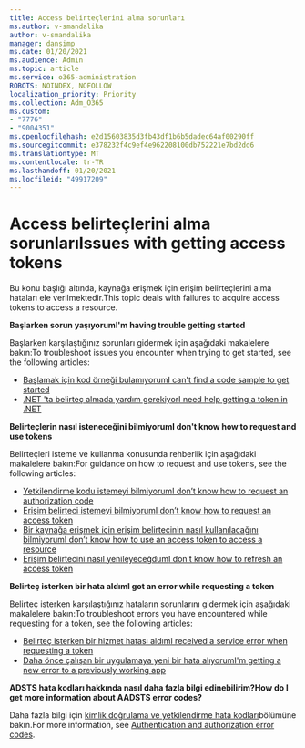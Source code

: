 ```yaml
---
title: Access belirteçlerini alma sorunları
ms.author: v-smandalika
author: v-smandalika
manager: dansimp
ms.date: 01/20/2021
ms.audience: Admin
ms.topic: article
ms.service: o365-administration
ROBOTS: NOINDEX, NOFOLLOW
localization_priority: Priority
ms.collection: Adm_O365
ms.custom:
- "7776"
- "9004351"
ms.openlocfilehash: e2d15603835d3fb43df1b6b5dadec64af00290ff
ms.sourcegitcommit: e378232f4c9ef4e962208100db752221e7bd2dd6
ms.translationtype: MT
ms.contentlocale: tr-TR
ms.lasthandoff: 01/20/2021
ms.locfileid: "49917209"
---
```

# <a name="issues-with-getting-access-tokens"></a><span data-ttu-id="2d978-102">Access belirteçlerini alma sorunları</span><span class="sxs-lookup"><span data-stu-id="2d978-102">Issues with getting access tokens</span></span>

<span data-ttu-id="2d978-103">Bu konu başlığı altında, kaynağa erişmek için erişim belirteçlerini alma hataları ele verilmektedir.</span><span class="sxs-lookup"><span data-stu-id="2d978-103">This topic deals with failures to acquire access tokens to access a resource.</span></span>

<span data-ttu-id="2d978-104">**Başlarken sorun yaşıyorum**</span><span class="sxs-lookup"><span data-stu-id="2d978-104">**I'm having trouble getting started**</span></span>

<span data-ttu-id="2d978-105">Başlarken karşılaştığınız sorunları gidermek için aşağıdaki makalelere bakın:</span><span class="sxs-lookup"><span data-stu-id="2d978-105">To troubleshoot issues you encounter when trying to get started, see the following articles:</span></span>

- [<span data-ttu-id="2d978-106">Başlamak için kod örneği bulamıyorum</span><span class="sxs-lookup"><span data-stu-id="2d978-106">I can't find a code sample to get started</span></span>](https://docs.microsoft.com/azure/active-directory/develop/sample-v2-code) 
- [<span data-ttu-id="2d978-107">.NET 'ta belirteç almada yardım gerekiyor</span><span class="sxs-lookup"><span data-stu-id="2d978-107">I need help getting a token in .NET</span></span>](https://docs.microsoft.com/azure/active-directory/develop/authentication-flows-app-scenarios)

<span data-ttu-id="2d978-108">**Belirteçlerin nasıl isteneceğini bilmiyorum**</span><span class="sxs-lookup"><span data-stu-id="2d978-108">**I don't know how to request and use tokens**</span></span>

<span data-ttu-id="2d978-109">Belirteçleri isteme ve kullanma konusunda rehberlik için aşağıdaki makalelere bakın:</span><span class="sxs-lookup"><span data-stu-id="2d978-109">For guidance on how to request and use tokens, see the following articles:</span></span>

- [<span data-ttu-id="2d978-110">Yetkilendirme kodu istemeyi bilmiyorum</span><span class="sxs-lookup"><span data-stu-id="2d978-110">I don’t know how to request an authorization code</span></span>](https://docs.microsoft.com/azure/active-directory/develop/v2-oauth2-auth-code-flow#request-an-authorization-code) 
- [<span data-ttu-id="2d978-111">Erişim belirteci istemeyi bilmiyorum</span><span class="sxs-lookup"><span data-stu-id="2d978-111">I don’t know how to request an access token</span></span>](https://docs.microsoft.com/azure/active-directory/develop/v2-oauth2-auth-code-flow#use-the-authorization-code-to-request-an-access-token) 
- [<span data-ttu-id="2d978-112">Bir kaynağa erişmek için erişim belirtecinin nasıl kullanılacağını bilmiyorum</span><span class="sxs-lookup"><span data-stu-id="2d978-112">I don’t know how to use an access token to access a resource</span></span>](https://docs.microsoft.com/azure/active-directory/develop/v2-oauth2-auth-code-flow#use-the-access-token-to-access-the-resource) 
- [<span data-ttu-id="2d978-113">Erişim belirtecini nasıl yenileyeceğdum</span><span class="sxs-lookup"><span data-stu-id="2d978-113">I don’t know how to refresh an access token</span></span>](https://docs.microsoft.com/azure/active-directory/develop/v2-oauth2-auth-code-flow#refreshing-the-access-tokens)

<span data-ttu-id="2d978-114">**Belirteç isterken bir hata aldım**</span><span class="sxs-lookup"><span data-stu-id="2d978-114">**I got an error while requesting a token**</span></span>

<span data-ttu-id="2d978-115">Belirteç isterken karşılaştığınız hataların sorunlarını gidermek için aşağıdaki makalelere bakın:</span><span class="sxs-lookup"><span data-stu-id="2d978-115">To troubleshoot errors you have encountered while requesting for a token, see the following articles:</span></span>

- [<span data-ttu-id="2d978-116">Belirteç isterken bir hizmet hatası aldım</span><span class="sxs-lookup"><span data-stu-id="2d978-116">I received a service error when requesting a token</span></span>](https://docs.microsoft.com/azure/active-directory/develop/reference-aadsts-error-codes) 
- [<span data-ttu-id="2d978-117">Daha önce çalışan bir uygulamaya yeni bir hata alıyorum</span><span class="sxs-lookup"><span data-stu-id="2d978-117">I'm getting a new error to a previously working app</span></span>](https://docs.microsoft.com/azure/active-directory/develop/reference-breaking-changes)

<span data-ttu-id="2d978-118">**ADSTS hata kodları hakkında nasıl daha fazla bilgi edinebilirim?**</span><span class="sxs-lookup"><span data-stu-id="2d978-118">**How do I get more information about AADSTS error codes?**</span></span>

<span data-ttu-id="2d978-119">Daha fazla bilgi için [kimlik doğrulama ve yetkilendirme hata kodları](https://docs.microsoft.com/azure/active-directory/develop/reference-aadsts-error-codes)bölümüne bakın.</span><span class="sxs-lookup"><span data-stu-id="2d978-119">For more information, see [Authentication and authorization error codes](https://docs.microsoft.com/azure/active-directory/develop/reference-aadsts-error-codes).</span></span>





